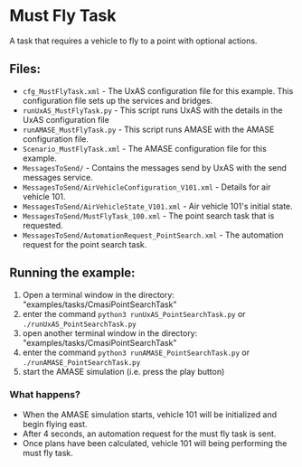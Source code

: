 Must Fly Task
=======================

A task that requires a vehicle to fly to a point with optional actions.

Files:
------

* `cfg_MustFlyTask.xml` - The UxAS configuration file for this example. This configuration file sets up the services and bridges.
* `runUxAS_MustFlyTask.py` - This script runs UxAS with the details in the UxAS configuration file
* `runAMASE_MustFlyTask.py` - This script runs AMASE with the AMASE configuration file.
* `Scenario_MustFlyTask.xml` - The AMASE configuration file for this example.
* `MessagesToSend/` - Contains the messages send by UxAS with the send messages service.
* `MessagesToSend/AirVehicleConfiguration_V101.xml` - Details for air vehicle 101.
* `MessagesToSend/AirVehicleState_V101.xml` - Air vehicle 101's initial state.
* `MessagesToSend/MustFlyTask_100.xml` - The point search task that is requested.
* `MessagesToSend/AutomationRequest_PointSearch.xml` - The automation request for the point search task.


Running the example:
--------------------
1. Open a terminal window in the directory: "examples/tasks/CmasiPointSearchTask"
2. enter the command `python3 runUxAS_PointSearchTask.py` or `./runUxAS_PointSearchTask.py`
3. open another terminal window in the directory: "examples/tasks/CmasiPointSearchTask"
4. enter the command `python3 runAMASE_PointSearchTask.py` or `./runAMASE_PointSearchTask.py`
5. start the AMASE simulation (i.e. press the play button)

### What happens?
* When the AMASE simulation starts, vehicle 101 will be initialized and begin flying east.
* After 4 seconds, an automation request for the must fly task is sent.
* Once plans have been calculated, vehicle 101 will being performing the must fly task.
